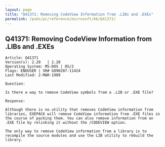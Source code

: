```yaml
---
layout: page
title: "Q41371: Removing CodeView Information from .LIBs and .EXEs"
permalink: /pubs/pc/reference/microsoft/kb/Q41371/
---
```


## Q41371: Removing CodeView Information from .LIBs and .EXEs

	Article: Q41371
	Version(s): 2.20   | 2.20
	Operating System: MS-DOS | OS/2
	Flags: ENDUSER | SR# G890207-11424
	Last Modified: 2-MAR-1989
	
	Question:
	
	Is there a way to remove CodeView symbols from a .LIB or .EXE file?
	
	Response:
	
	Although there is no utility that removes CodeView information from
	libraries, EXEPACK will remove CodeView information from .EXE files in
	the course of packing them. You can also remove information from an
	.EXE file by relinking it without the /CODEVIEW option.
	
	The only way to remove CodeView information from a library is to
	recompile the source modules and use the LIB utility to rebuild the
	library.
